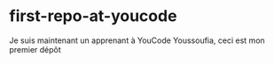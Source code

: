 # first-repo-at-youcode
 Je suis maintenant un apprenant à YouCode Youssoufia, ceci est mon premier dépôt
